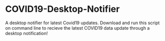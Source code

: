 # COVID19-Desktop-Notifier
A desktop notifier for latest Covid19 updates.
Download and run this script on command line to recieve the latest COVID19 data update through a desktop notification! 

